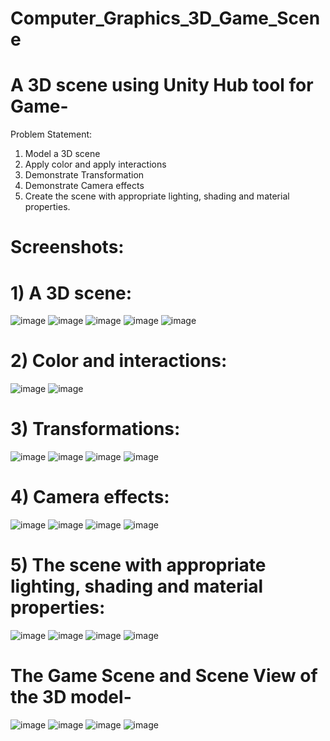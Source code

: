 # Computer_Graphics_3D_Game_Scene
  
  # A 3D scene using Unity Hub tool for Game-
                                                        

 Problem Statement:
 1.	Model a 3D scene
 2.	Apply color and apply interactions
 3.	Demonstrate Transformation
 4.	Demonstrate Camera effects
 5.	Create the scene with appropriate lighting, shading and material properties.

# Screenshots:	


# 1)	A 3D scene:


![image](https://user-images.githubusercontent.com/76741091/159171565-56011f56-51ff-4cf0-a514-6cca4a328bd9.png)
![image](https://user-images.githubusercontent.com/76741091/159171582-cdffe9ff-b3d5-4209-bfa0-a8d2fe9e55d1.png)
![image](https://user-images.githubusercontent.com/76741091/159171621-b238b258-d3a5-4cf4-969d-d3225290a4df.png)
![image](https://user-images.githubusercontent.com/76741091/159171633-a533857a-c981-45a4-b770-cba001e74414.png)
![image](https://user-images.githubusercontent.com/76741091/159171644-92f237b5-8c51-4793-b8a5-96d7038f9d13.png)


# 2)	Color and interactions:


![image](https://user-images.githubusercontent.com/76741091/159171653-9d92cbf0-7294-4a6f-8159-41625493c200.png)
![image](https://user-images.githubusercontent.com/76741091/159171701-bbca6f94-87c1-48e7-bc27-0985da0aed18.png)


# 3)	Transformations:


![image](https://user-images.githubusercontent.com/76741091/159171709-a74f4e7b-290f-4b7c-9604-42c5b308e8d3.png)
![image](https://user-images.githubusercontent.com/76741091/159171713-eea30612-4741-4d87-9ecc-bb6de5398eef.png)
![image](https://user-images.githubusercontent.com/76741091/159171721-c08e42c6-698d-4242-ba77-7656f2dea0cf.png)
![image](https://user-images.githubusercontent.com/76741091/159171725-70e9f4dd-4c48-4cf0-8a0b-605cff4158eb.png)


# 4)	Camera effects:


![image](https://user-images.githubusercontent.com/76741091/159171731-9d9cef4a-ef62-4d6a-8864-e56189dbd636.png)
![image](https://user-images.githubusercontent.com/76741091/159171741-738ce5ba-ea4b-4041-b878-216f62ca2b35.png)
![image](https://user-images.githubusercontent.com/76741091/159171753-bc5eeb4c-cb58-440b-ba6d-909a791a0255.png)
![image](https://user-images.githubusercontent.com/76741091/159171760-7c715e33-9788-48ec-b2ef-641a568f6408.png)


# 5)	The scene with appropriate lighting, shading and material properties:


![image](https://user-images.githubusercontent.com/76741091/159171768-eae0e782-8035-4373-810d-503769f4ce47.png)
![image](https://user-images.githubusercontent.com/76741091/159171790-c74fe8ab-2958-4561-8af7-1db48deccee1.png)
![image](https://user-images.githubusercontent.com/76741091/159171796-3caa5d98-a514-43da-9ce1-933e1220b382.png)
![image](https://user-images.githubusercontent.com/76741091/159171801-d0fff4b8-e3a6-485b-95ad-8124771a8cd2.png)


   # The Game Scene and Scene View of the 3D model-
                                                
                                                
![image](https://user-images.githubusercontent.com/76741091/159171814-e1c3c00e-b0dd-44f5-af02-6e025390ef87.png)
![image](https://user-images.githubusercontent.com/76741091/159171820-2f12c1a9-d279-4a70-a9dc-abcbb31b17ea.png)
![image](https://user-images.githubusercontent.com/76741091/159171832-f872e4c6-3679-4c30-8f06-bdeaf294b2b3.png)
![image](https://user-images.githubusercontent.com/76741091/159171839-233cd318-d187-4f0a-984a-75cfe42f6c0e.png)
